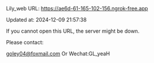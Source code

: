 Lily_web URL: https://ae6d-61-165-102-156.ngrok-free.app

Updated at: 2024-12-09 21:57:38

If you cannot open this URL, the server might be down.

Please contact: 

goley04@foxmail.com Or Wechat:GL_yeaH